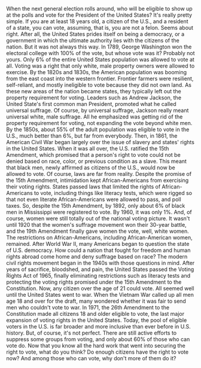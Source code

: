 
When the next general election rolls around,
who will be eligible to show up at the polls
and vote for the President of the United States?
It&#39;s really pretty simple.
If you are at least 18 years old,
a citizen of the U.S.,
and a resident of a state,
you can vote,
assuming, that is, you are not a felon.
Seems about right.
After all, the United States prides itself
on being a democracy,
or a government in which the ultimate authority
lies with the citizens of the nation.
But it was not always this way.
In 1789, George Washington won
the electoral college with 100% of the vote,
but whose vote was it?
Probably not yours.
Only 6% of the entire United States population
was allowed to vote at all.
Voting was a right
that only white, male property owners
were allowed to exercise.
By the 1820s and 1830s,
the American population was booming
from the east coast into the western frontier.
Frontier farmers were resilient,
self-reliant,
and mostly ineligible to vote
because they did not own land.
As these new areas of the nation became states,
they typically left out
the property requirement for voting.
Leaders such as Andrew Jackson,
the United State&#39;s first common man President,
promoted what he called universal suffrage.
Of course, by universal suffrage,
Jackson really meant universal white, male suffrage.
All he emphasized was getting rid
of the property requirement for voting,
not expanding the vote beyond white men.
By the 1850s, about 55% of the adult population
was eligible to vote in the U.S.,
much better than 6%,
but far from everybody.
Then, in 1861,
the American Civil War began
largely over the issue of slavery
and states&#39; rights in the United States.
When it was all over,
the U.S. ratified the 15th Amendment,
which promised that a person&#39;s right to vote
could not be denied
based on race,
color,
or previous condition as a slave.
This meant that black men,
newly affirmed as citizens of the U.S.,
would now be allowed to vote.
Of course, laws are far from reality.
Despite the promise of the 15th Amendment,
intimidation kept African-Americans
from exercising their voting rights.
States passed laws that limited
the rights of African-Americans to vote,
including things like literacy tests,
which were rigged
so that not even literate African-Americans
were allowed to pass,
and poll taxes.
So, despite the 15th Amendment,
by 1892, only about 6% of black men
in Mississippi were registered to vote.
By 1960, it was only 1%.
And, of course, women were still totally out
of the national voting picture.
It wasn&#39;t until 1920
that the women&#39;s suffrage movement
won their 30-year battle,
and the 19th Amendment finally gave women the vote,
well, white women.
The restrictions on African-Americans,
including African-American women,
remained.
After World War II,
many Americans began to question
the state of U.S. democracy.
How could a nation that fought
for freedom and human rights abroad
come home and deny suffrage based on race?
The modern civil rights movement
began in the 1940s with those questions in mind.
After years of sacrifice,
bloodshed,
and pain,
the United States passed
the Voting Rights Act of 1965,
finally eliminating restrictions
such as literacy tests
and protecting the voting rights
promised under the 15th Amendment to the Constitution.
Now, any citizen over the age of 21 could vote.
All seemed well
until the United States went to war.
When the Vietnam War called up all men
age 18 and over for the draft,
many wondered whether it was fair
to send men who couldn&#39;t vote to war.
In 1971, the 26th Amendment to the Constitution
made all citizens 18 and older
eligible to vote,
the last major expansion of voting rights
in the United States.
Today, the pool of eligible voters in the U.S.
is far broader and more inclusive
than ever before in U.S. history.
But, of course, it&#39;s not perfect.
There are still active efforts
to suppress some groups from voting,
and only about 60% of those who can vote do.
Now that you know all the hard work
that went into securing the right to vote,
what do you think?
Do enough citizens have the right to vote now?
And among those who can vote,
why don&#39;t more of them do it?

